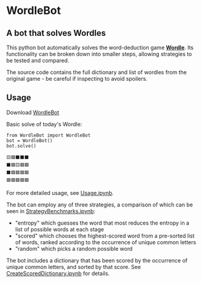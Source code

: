 # WordleBot
## A bot that solves Wordles

This python bot automatically solves the word-deduction game **[Wordle](https://www.powerlanguage.co.uk/wordle/)**. Its functionality can be broken down into smaller steps, allowing strategies to be tested and compared. 

The source code contains the full dictionary and list of wordles from the original game - be careful if inspecting to avoid spoilers.

## Usage

Download [WordleBot](WordleBot)

Basic solve of today's Wordle:

    from WordleBot import WordleBot
    bot = WordleBot()
    bot.solve()

    🟨🟩⬛⬛⬛
    ⬛🟩🟨🟩🟩
    ⬛🟩🟩🟩🟩
    🟩🟩🟩🟩🟩

For more detailed usage, see [Usage.ipynb](docs/Usage.ipynb).

The bot can employ any of three strategies, a comparison of which can be seen in [StrategyBenchmarks.ipynb](docs/StrategyBenchmarks.ipynb):
- "entropy" which guesses the word that most reduces the entropy in a list of possible words at each stage
- "scored" which chooses the highest-scored word from a pre-sorted list of words, ranked according to the occurrence of unique common letters
- "random" which picks a random possible word  

The bot includes a dictionary that has been scored by the occurrence of unique common letters, and sorted by that score. See [CreateScoredDictionary.ipynb](docs/CreateScoredDictionary.ipynb) for details. 
